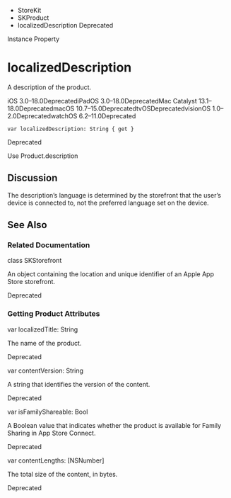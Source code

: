 

- StoreKit
- SKProduct
-  localizedDescription Deprecated

Instance Property

# localizedDescription

A description of the product.

iOS 3.0–18.0DeprecatediPadOS 3.0–18.0DeprecatedMac Catalyst 13.1–18.0DeprecatedmacOS 10.7–15.0DeprecatedtvOSDeprecatedvisionOS 1.0–2.0DeprecatedwatchOS 6.2–11.0Deprecated

``` source
var localizedDescription: String { get }
```

Deprecated

Use Product.description

## Discussion

The description’s language is determined by the storefront that the user’s device is connected to, not the preferred language set on the device.

## See Also

### Related Documentation

class SKStorefront

An object containing the location and unique identifier of an Apple App Store storefront.

Deprecated

### Getting Product Attributes

var localizedTitle: String

The name of the product.

Deprecated

var contentVersion: String

A string that identifies the version of the content.

Deprecated

var isFamilyShareable: Bool

A Boolean value that indicates whether the product is available for Family Sharing in App Store Connect.

Deprecated

var contentLengths: [NSNumber]

The total size of the content, in bytes.

Deprecated


